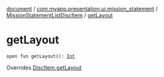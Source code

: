 [document](../../index.md) / [com.myapp.presentation.ui.mission_statement](../index.md) / [MissionStatementListDiscItem](index.md) / [getLayout](./get-layout.md)

# getLayout

`open fun getLayout(): `[`Int`](https://kotlinlang.org/api/latest/jvm/stdlib/kotlin/-int/index.html)

Overrides [DiscItem.getLayout](../../com.myapp.presentation.utils/-disc-item/get-layout.md)

